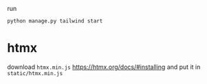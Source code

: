 run 
```shell
python manage.py tailwind start
```

# htmx
download `htmx.min.js`
https://htmx.org/docs/#installing
and put it in `static/htmx.min.js`